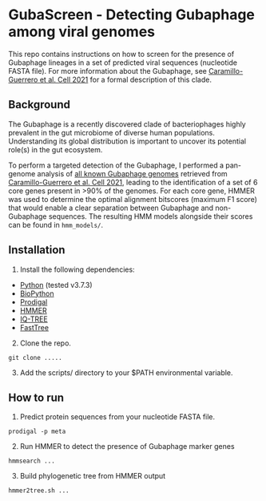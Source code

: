 # GubaScreen - Detecting Gubaphage among viral genomes

This repo contains instructions on how to screen for the presence of Gubaphage lineages in a set of predicted viral sequences (nucleotide FASTA file). For more information about the Gubaphage, see [Caramillo-Guerrero et al. Cell 2021](https://www.sciencedirect.com/science/article/pii/S0092867421000726) for a formal description of this clade.

## Background

The Gubaphage is a recently discovered clade of bacteriophages highly prevalent in the gut microbiome of diverse human populations. Understanding its global distribution is important to uncover its potential role(s) in the gut ecosystem.

To perform a targeted detection of the Gubaphage, I performed a pan-genome analysis of [all known Gubaphage genomes](http://ftp.ebi.ac.uk/pub/databases/metagenomics/genome_sets/gut_phage_database/Gubaphage_genomes.fa) retrieved from [Caramillo-Guerrero et al. Cell 2021](https://www.sciencedirect.com/science/article/pii/S0092867421000726), leading to the identification of a set of 6 core genes present in >90% of the genomes. For each core gene, HMMER was used to determine the optimal alignment bitscores (maximum F1 score) that would enable a clear separation between Gubaphage and non-Gubaphage sequences. The resulting HMM models alongside their scores can be found in `hmm_models/`.

## Installation

1. Install the following dependencies:

* [Python](https://www.python.org/downloads/) (tested v3.7.3)
* [BioPython](https://biopython.org/wiki/Download)
* [Prodigal](https://github.com/hyattpd/Prodigal/wiki/installation)
* [HMMER](http://hmmer.org/download.html)
* [IQ-TREE](http://www.iqtree.org/)
* [FastTree](http://www.microbesonline.org/fasttree/)

2. Clone the repo.

```
git clone .....
```

3. Add the scripts/ directory to your $PATH environmental variable.

## How to run

1. Predict protein sequences from your nucleotide FASTA file.

```
prodigal -p meta 
```

2. Run HMMER to detect the presence of Gubaphage marker genes

```
hmmsearch ...
```

3. Build phylogenetic tree from HMMER output

```
hmmer2tree.sh ...
```
